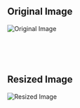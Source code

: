 ## Original Image

![Original Image](./images/input.png)

<br>
<br>
<br>

## Resized Image

![Resized Image](./output.png)
